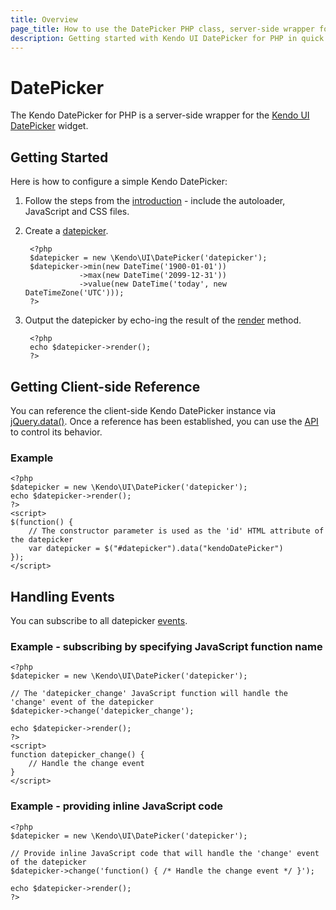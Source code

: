 ```yaml
---
title: Overview
page_title: How to use the DatePicker PHP class, server-side wrapper for Kendo UI DatePicker widget
description: Getting started with Kendo UI DatePicker for PHP in quick steps - configure Kendo UI DatePicker widget and operate Kendo UI DatePicker events.
---
```


# DatePicker

The Kendo DatePicker for PHP is a server-side wrapper for the [Kendo UI DatePicker](/api/web/datepicker) widget.

## Getting Started

Here is how to configure a simple Kendo DatePicker:

1. Follow the steps from the [introduction](/getting-started/using-kendo-with/php/introduction) - include the autoloader, JavaScript and CSS files.

2. Create a [datepicker](/api/wrappers/php/Kendo/UI/DatePicker).

        <?php
        $datepicker = new \Kendo\UI\DatePicker('datepicker');
        $datepicker->min(new DateTime('1900-01-01'))
                   ->max(new DateTime('2099-12-31'))
                   ->value(new DateTime('today', new DateTimeZone('UTC')));
        ?>

3. Output the datepicker by echo-ing the result of the [render](/api/wrappers/php/Kendo/UI/Widget#render) method.

        <?php
        echo $datepicker->render();
        ?>


## Getting Client-side Reference

You can reference the client-side Kendo DatePicker instance via [jQuery.data()](http://api.jquery.com/jQuery.data/).
Once a reference has been established, you can use the [API](/api/web/datepicker#methods) to control its behavior.


### Example

    <?php
    $datepicker = new \Kendo\UI\DatePicker('datepicker');
    echo $datepicker->render();
    ?>
    <script>
    $(function() {
        // The constructor parameter is used as the 'id' HTML attribute of the datepicker
        var datepicker = $("#datepicker").data("kendoDatePicker")
    });
    </script>

## Handling Events

You can subscribe to all datepicker [events](/api/web/datepicker#events).

### Example - subscribing by specifying JavaScript function name

    <?php
    $datepicker = new \Kendo\UI\DatePicker('datepicker');

    // The 'datepicker_change' JavaScript function will handle the 'change' event of the datepicker
    $datepicker->change('datepicker_change');

    echo $datepicker->render();
    ?>
    <script>
    function datepicker_change() {
        // Handle the change event
    }
    </script>

### Example - providing inline JavaScript code

    <?php
    $datepicker = new \Kendo\UI\DatePicker('datepicker');

    // Provide inline JavaScript code that will handle the 'change' event of the datepicker
    $datepicker->change('function() { /* Handle the change event */ }');

    echo $datepicker->render();
    ?>

